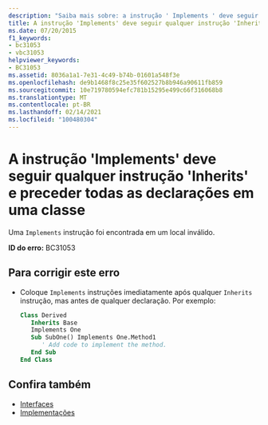 ```yaml
---
description: "Saiba mais sobre: a instrução ' Implements ' deve seguir qualquer instrução ' Inherits ' e preceder todas as declarações em uma classe"
title: A instrução 'Implements' deve seguir qualquer instrução 'Inherits' e preceder todas as declarações em uma classe
ms.date: 07/20/2015
f1_keywords:
- bc31053
- vbc31053
helpviewer_keywords:
- BC31053
ms.assetid: 8036a1a1-7e31-4c49-b74b-01601a548f3e
ms.openlocfilehash: de9b1468f8c25e35f602527b8b946a90611fb859
ms.sourcegitcommit: 10e719780594efc781b15295e499c66f316068b8
ms.translationtype: MT
ms.contentlocale: pt-BR
ms.lasthandoff: 02/14/2021
ms.locfileid: "100480304"
---
```

# <a name="implements-statement-must-follow-any-inherits-statement-and-precede-all-declarations-in-a-class"></a>A instrução 'Implements' deve seguir qualquer instrução 'Inherits' e preceder todas as declarações em uma classe

Uma `Implements` instrução foi encontrada em um local inválido.  
  
 **ID do erro:** BC31053  
  
## <a name="to-correct-this-error"></a>Para corrigir este erro  
  
- Coloque `Implements` instruções imediatamente após qualquer `Inherits` instrução, mas antes de qualquer declaração. Por exemplo:  
  
    ```vb  
    Class Derived  
       Inherits Base  
       Implements One  
       Sub SubOne() Implements One.Method1  
          ' Add code to implement the method.  
       End Sub  
    End Class  
    ```  
  
## <a name="see-also"></a>Confira também

- [Interfaces](../programming-guide/language-features/interfaces/index.md)
- [Implementações](../language-reference/statements/implements-clause.md)
